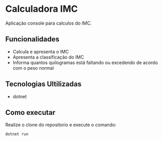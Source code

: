 # Calculadora IMC 
Aplicação console para calculos do IMC.

## Funcionalidades

 - Calcula e apresenta o IMC
 - Apresenta a classificação do IMC
 - Informa quantos quilogramas está faltando ou excedendo de acordo com o peso normal

## Tecnologias Ultilizadas

 - dotnet

## Como executar
 
 Realize o clone do repositorio e execute o comando:

 ```
 dotnet run
 ```


